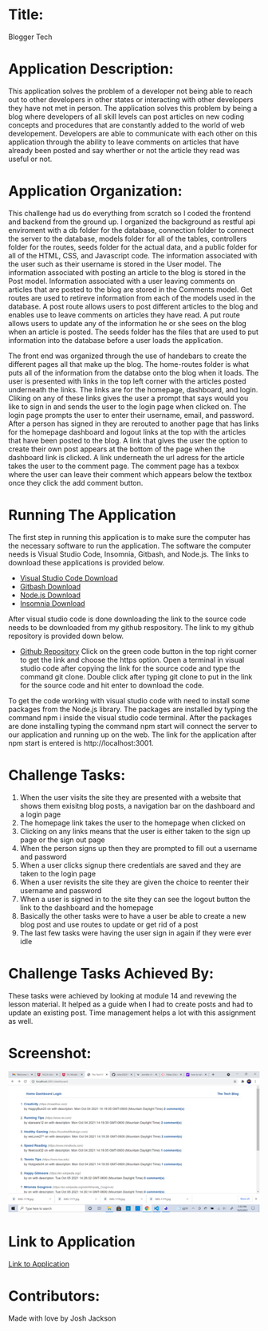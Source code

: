 # Title:
Blogger Tech

# Application Description:
This application solves the problem of a developer not being able to reach out to other developers in other states or interacting with other developers they have not met in person. The application solves this problem by being a blog where developers of all skill levels can post articles on new coding concepts and procedures that are constantly added to the world of web developement. Developers are able to communicate with each other on this application through the ability to leave comments on articles that have already been posted and say wherther or not the article they read was useful or not.

# Application Organization:
This challenge had us do everything from scratch so I coded the frontend and backend from the ground up. I organized the background as restful api enviroment with a db folder for the database, connection folder to connect the server to the database, models folder for all of the tables, controllers folder for the routes, seeds folder for the actual data, and a public folder for all of the HTML, CSS, and Javascript code. The information associated with the user such as their username is stored in the User model. The information associated with posting an article to the blog is stored in the Post model. Information associated with a user leaving comments on articles that are posted to the blog are stored in the Comments model. Get routes are used to retireve information from each of the models used in the database. A post route allows users to post different articles to the blog and enables use to leave comments on articles they have read. A put route allows users to update any of the information he or she sees on the blog when an article is posted. The seeds folder has the files that are used to put information into the database before a user loads the application. 

The front end was organized through the use of handebars to create the different pages all that make up the blog. The home-routes folder is what puts all of the information from the databse onto the blog when it loads. The user is presented with links in the top left corner with the articles posted underneath the links. The links are for the homepage, dashboard, and login. Cliking on any of these links gives the user a prompt that says would you like to sign in and sends the user to the login page when clicked on. The login page prompts the user to enter their username, email, and password. After a person has signed in they are rerouted to another page that has links for the homepage dashboard and logout links at the top with the articles that have been posted to the blog. A link that gives the user the option to create their own post appears at the bottom of the page when the dashboard link is clicked. A link underneath the url adress for the article takes the user to the comment page. The comment page has a texbox where the user can leave their comment which appears below the textbox once they click the add comment button.

# Running The Application
The first step in running this application is to make sure the computer has the necessary software to run the application. The software the computer needs is Visual Studio Code, Insomnia, Gitbash, and Node.js. The links to download these applications is provided below.
- <a href="https://code.visualstudio.com/docs/setup/setup-overview">Visual Studio Code Download</a>
- <a href="https://git-scm.com/downloads">Gitbash Download</a>
- <a href="https://nodejs.org/en/">Node.js Download</a>
- <a href="https://insomnia.rest/">Insomnia Download</a>

After visual studio code is done downloading the link to the source code needs to be downloaded from my github respository. The link to my github repository is provided down below.
- <a href="https://github.com/Joker282855/blogger-tech">Github Repository</a>
Click on the green code button in the top right corner to get the link and choose the https option. Open a terminal in visual studio code after copying the link for the source code and type the command git clone. Double click after typing git clone to put in the link for the source code and hit enter to download the code. 

To get the code working with visual studio code with need to install some packages from the Node.js library. The packages are installed by typing the command npm i inside the visual studio code terminal. After the packages are done installing typing the command npm start will connect the server to our application and running up on the web. The link for the application after npm start is entered is http://localhost:3001.

# Challenge Tasks:
1. When the user visits the site they are presented with a website that shows them exisitng blog posts, a navigation bar on the dashboard and a login page
2. The homepage link takes the user to the homepage when clicked on
3. Clicking on any links means that the user is either taken to the sign up page or the sign out page
4. When the person signs up then they are prompted to fill out a username and password
5. When a user clicks signup there credentials are saved and they are taken to the login page
6. When a user revisits the site they are given the choice to reenter their username and password
7. When a user is signed in to the site they can see the logout button the link to the dashboard and the homepage
8. Basically the other tasks were to have a user be able to create a new blog post and use routes to update or get rid of a post
9. The last few tasks were having the user sign in again if they were ever idle

# Challenge Tasks Achieved By:
These tasks were achieved by looking at module 14 and revewing the lesson material. It helped as a guide when I had to create posts and had to update an existing post. Time management helps a lot with this assignment as well.

# Screenshot:
<img src="./images/2021-10-05.png" alt="Screenshot" />

# Link to Application
<a href="https://immense-lake-76806.herokuapp.com/">Link to Application</a>

# Contributors:
Made with love by Josh Jackson